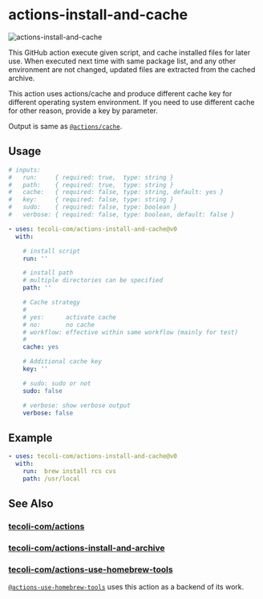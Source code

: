 # actions-install-and-cache

![actions-install-and-cache](https://github.com/tecoli-com/actions-install-and-cache/actions/workflows/test.yml/badge.svg)

This GitHub action execute given script, and cache installed files for
later use.  When executed next time with same package list, and any
other environment are not changed, updated files are extracted from
the cached archive.

This action uses actions/cache and produce different cache key for
different operating system environment.  If you need to use different
cache for other reason, provide a key by parameter.

Output is same as [`@actions/cache`](https://github.com/actions/cache).

## Usage

```yaml
# inputs:
#   run:     { required: true,  type: string }
#   path:    { required: true,  type: string }
#   cache:   { required: false, type: string, default: yes }
#   key:     { required: false, type: string }
#   sudo:    { required: false, type: boolean }
#   verbose: { required: false, type: boolean, default: false }

- uses: tecoli-com/actions-install-and-cache@v0
  with:

    # install script
    run: ''

    # install path
    # multiple directories can be specified
    path: ''

    # Cache strategy
    #
    # yes:      activate cache
    # no:       no cache
    # workflow: effective within same workflow (mainly for test)
    #
    cache: yes

    # Additional cache key
    key: ''

    # sudo: sudo or not
    sudo: false

    # verbose: show verbose output
    verbose: false
```

## Example

```yaml
- uses: tecoli-com/actions-install-and-cache@v0
  with:
    run:  brew install rcs cvs
    path: /usr/local
```

## See Also

### [tecoli-com/actions](https://github.com/tecoli-com/actions)

### [tecoli-com/actions-install-and-archive](https://github.com/tecoli-com/actions-install-and-archive)

### [tecoli-com/actions-use-homebrew-tools](https://github.com/tecoli-com/actions-use-homebrew-tools)

[`@actions-use-homebrew-tools`](https://github.com/tecoli-com/actions-use-homebrew-tools)
uses this action as a backend of its work.
